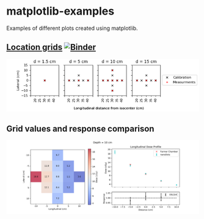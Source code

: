 # matplotlib-examples
Examples of different plots created using matplotlib. 

## [Location grids](https://github.com/edithvillegas/matplotlib-examples/blob/main/notebooks/location_grids.ipynb) [![Binder](https://mybinder.org/badge_logo.svg)](https://mybinder.org/v2/gh/edithvillegas/matplotlib-examples/HEAD?filepath=%2Fnotebooks%2Flocation_grids.ipynb)
![Location Grid plot](https://github.com/edithvillegas/matplotlib-examples/raw/main/images/location_grid.png)

## Grid values and response comparison
![Grid and responses plot](https://github.com/edithvillegas/matplotlib-examples/raw/main/images/grids_responses.png)
